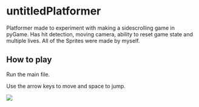 # untitledPlatformer

Platformer made to experiment with making a sidescrolling
game in pyGame. Has hit detection, moving camera, ability to reset game state and multiple lives.
All of the Sprites were made by myself.

## How to play
Run the main file.

Use the arrow keys to move and space to jump.


![](https://github.com/Harjas6/untitledPlatformer/blob/master/untitledPlatformerdemo.gif)